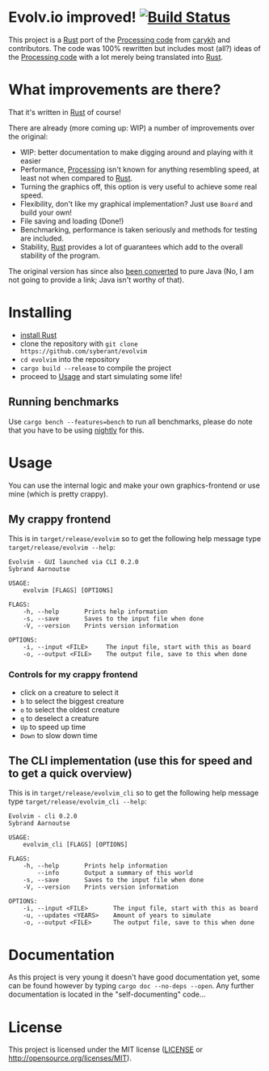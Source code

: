 # Evolv.io improved! [![Build Status](https://travis-ci.org/syberant/evolvim.svg?branch=master)](https://travis-ci.org/syberant/evolvim)

This project is a [Rust] port of the [Processing code] from [carykh] and contributors.
The code was 100% rewritten but includes most (all?) ideas of the [Processing code] with a lot merely being translated into [Rust].

# What improvements are there?

That it's written in [Rust] of course!

There are already (more coming up: WIP) a number of improvements over the original:
- WIP: better documentation to make digging around and playing with it easier
- Performance, [Processing] isn't known for anything resembling speed, at least not when compared to [Rust].
- Turning the graphics off, this option is very useful to achieve some real speed.
- Flexibility, don't like my graphical implementation? Just use `Board` and build your own!
- File saving and loading (Done!)
- Benchmarking, performance is taken seriously and methods for testing are included.
- Stability, [Rust] provides a lot of guarantees which add to the overall stability of the program.

The original version has since also [been converted](https://github.com/evolvio/evolv.io/) to pure Java
(No, I am not going to provide a link; Java isn't worthy of that).

# Installing
- [install Rust]
- clone the repository with `git clone https://github.com/syberant/evolvim`
- `cd evolvim` into the repository
- `cargo build --release` to compile the project
- proceed to [Usage](#usage) and start simulating some life!

## Running benchmarks
Use `cargo bench --features=bench` to run all benchmarks, please do note that you have to be using [nightly] for this.

# Usage
You can use the internal logic and make your own graphics-frontend or use mine (which is pretty crappy).

## My crappy frontend
This is in `target/release/evolvim` so to get the following help message type `target/release/evolvim --help`:
```
Evolvim - GUI launched via CLI 0.2.0
Sybrand Aarnoutse

USAGE:
    evolvim [FLAGS] [OPTIONS]

FLAGS:
    -h, --help       Prints help information
    -s, --save       Saves to the input file when done
    -V, --version    Prints version information

OPTIONS:
    -i, --input <FILE>     The input file, start with this as board
    -o, --output <FILE>    The output file, save to this when done
```

### Controls for my crappy frontend
- click on a creature to select it
- `b` to select the biggest creature
- `o` to select the oldest creature
- `q` to deselect a creature
- `Up` to speed up time
- `Down` to slow down time

## The CLI implementation (use this for speed and to get a quick overview)
This is in `target/release/evolvim_cli` so to get the following help message type `target/release/evolvim_cli --help`:
```
Evolvim - cli 0.2.0
Sybrand Aarnoutse

USAGE:
    evolvim_cli [FLAGS] [OPTIONS]

FLAGS:
    -h, --help       Prints help information
        --info       Output a summary of this world
    -s, --save       Saves to the input file when done
    -V, --version    Prints version information

OPTIONS:
    -i, --input <FILE>       The input file, start with this as board
    -u, --updates <YEARS>    Amount of years to simulate
    -o, --output <FILE>      The output file, save to this when done
```

# Documentation
As this project is very young it doesn't have good documentation yet, some can be found however by typing `cargo doc --no-deps --open`. Any further documentation is located in the "self-documenting" code...

# License
This project is licensed under the MIT license ([LICENSE](https://github.com/syberant/evolvim/blob/master/LICENSE) or http://opensource.org/licenses/MIT).

[Processing code]: https://github.com/evolvio/evolv.io/tree/120b3c1f11c6beade92343fc40f57d376b8a7434
[carykh]: https://www.youtube.com/user/carykh
[Rust]: https://rust-lang.org
[Processing]: https://processing.org
[install Rust]: https://www.rust-lang.org/en-US/install.html
[nightly]: https://doc.rust-lang.org/book/appendix-07-nightly-rust.html
